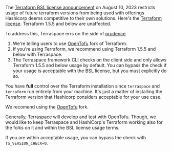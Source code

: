 The [Terraform BSL license announcement](https://www.hashicorp.com/blog/hashicorp-adopts-business-source-license) on August 10, 2023 restricts usage of future terraform versions from being used with offerings Hashicorp deems competitive to their own solutions. Here's the [Terraform license](https://github.com/hashicorp/terraform/blob/main/LICENSE). Terraform 1.5.5 and below are unaffected.

To address this, Terraspace errs on the side of [prudence](https://community.boltops.com/t/future-of-terraspace-with-the-terraform-bsl-license-change/1080).

1. We're telling users to use [OpenTofu](https://opentofu.org/) fork of Terraform.
2. If you're using Terraform, we recommend using Terraform 1.5.5 and below with Terraspace.
3. The Terraspace framework CLI checks on the client side and only allows Terraform 1.5.5 and below usage by default. You can bypass the check if your usage is acceptable with the BSL license, but you must explicitly do so.

You have **full** control over the Terraform installation since `terraspace` and `terraform` run entirely from your machine. It's just a matter of installing the Terraform version that Hashicorp considers acceptable for your use case.

We recomend using the [OpenTofu](https://opentofu.org/) fork.

Generally, Terraspace will develop and test with OpenTofu. Though, we would like to keep Terraspace and HashiCorp's Terraform working also for the folks on it and within the BSL license usage terms.

If you are within acceptable usage, you can bypass the check with `TS_VERSION_CHECK=0`.